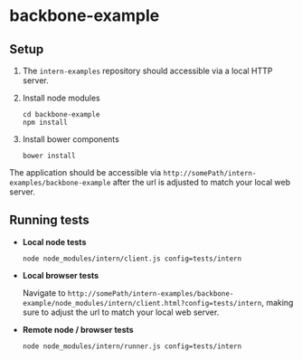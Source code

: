 backbone-example
=============
## Setup

1. The `intern-examples` repository should accessible via a local HTTP server.

2. Install node modules

    ```
    cd backbone-example
    npm install
    ```

3. Install bower components

    ```
    bower install
    ```

The application should be accessible via `http://somePath/intern-examples/backbone-example` after the url is adjusted to match your local web server.

## Running tests

* **Local node tests**

    ```
    node node_modules/intern/client.js config=tests/intern
    ```

* **Local browser tests**

    Navigate to `http://somePath/intern-examples/backbone-example/node_modules/intern/client.html?config=tests/intern`, making sure to adjust the url to match your local web server.

* **Remote node / browser tests**

    ```
    node node_modules/intern/runner.js config=tests/intern
    ```